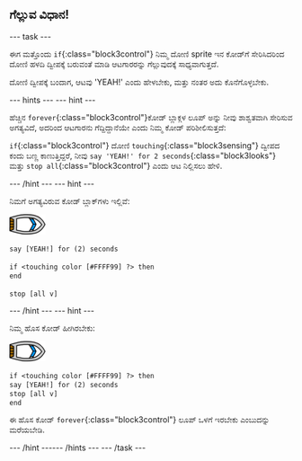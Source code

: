 ## ಗೆಲ್ಲುವ ವಿಧಾನ!

--- task ---

ಈಗ ಮತ್ತೊಂದು `if`{:class="block3control"} ನಿಮ್ಮ ದೋಣಿ sprite ಇ‌ನ ಕೋಡ್‌ಗೆ ಸೇರಿಸಿದರಿಂದ ದೋಣಿ ಹಳದಿ ದ್ವೀಪಕ್ಕೆ ಬರುವಂತೆ ಮಾಡಿ ಆಟಗಾರರನ್ನು ಗೆಲ್ಲುವುದಕ್ಕೆ ಸಾಧ್ಯವಾಗುತ್ತದೆ.

ದೋಣಿ ದ್ವೀಪಕ್ಕೆ ಬಂದಾಗ, ಆಟವು 'YEAH!' ಎಂದು ಹೇಳಬೇಕು, ಮತ್ತು ನಂತರ ಅದು ಕೊನೆಗೊಳ್ಳಬೇಕು.

--- hints ---
 --- hint ---

ಹೆಚ್ಚಿನ `forever`{:class="block3control"}ಕೋಡ್ ಬ್ಲಾಕ್ಗಳ ‌ಲೂಪ್ ಅನ್ನು ನೀವು ಶಾಶ್ವತವಾಗಿ ಸೇರಿಸುವ ಅಗತ್ಯವಿದೆ, ಅದರಿಂದ ಆಟಗಾರನು ಗೆದ್ದಿದ್ದಾನೆಯೇ ಎಂದು ನಿಮ್ಮ ಕೋಡ್ ಪರಿಶೀಲಿಸುತ್ತದೆ:

`if`{:class="block3control"} ದೋಣಿ `touching`{:class="block3sensing"} ದ್ವೀಪದ ಕಂದು ಬಣ್ಣ ಕಾಣುತ್ತಿದ್ದರೆ, ನೀವು `say 'YEAH!' for 2 seconds`{:class="block3looks"} ಮತ್ತು `stop all`{:class="block3control"} ಎಂದು ಆಟ ನಿಲ್ಲಿಸಲು ಹೇಳಿ.

--- /hint --- --- hint ---

ನಿಮಗೆ ಅಗತ್ಯವಿರುವ ಕೋಡ್ ಬ್ಲಾಕ್‌ಗಳು ಇಲ್ಲಿವೆ:

![ದೋಣಿ -sprite](images/boat_resize.png)

```blocks3
say [YEAH!] for (2) seconds

if <touching color [#FFFF99] ?> then
end

stop [all v]

```

--- /hint --- --- hint ---

ನಿಮ್ಮ ಹೊಸ ಕೋಡ್ ಹೀಗಿರಬೇಕು:

![ದೋಣಿ-sprite](images/boat_resize.png)

```blocks3
if <touching color [#FFFF99] ?> then
say [YEAH!] for (2) seconds
stop [all v]
end
```

ಈ ಹೊಸ ಕೋಡ್ `forever`{:class="block3control"} ಲೂಪ್ ಒಳಗೆ ಇರಬೇಕು ಎಂಬುದನ್ನು ಮರೆಯಬೇಡಿ.

--- /hint ------ /hints --- --- /task ---